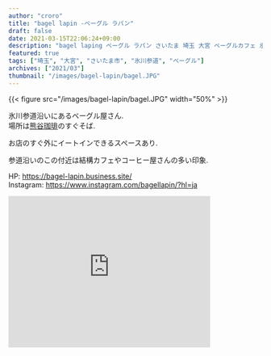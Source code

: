 ```yaml
---
author: "croro"
title: "bagel lapin -ベーグル ラパン"
draft: false
date: 2021-03-15T22:06:24+09:00
description: "bagel laping ベーグル ラパン さいたま 埼玉 大宮 ベーグルカフェ 氷川参道"
featured: true
tags: ["埼玉", "大宮", "さいたま市", "氷川参道", "ベーグル"]
archives: ["2021/03"]
thumbnail: "/images/bagel-lapin/bagel.JPG"
---
```

{{< figure src="/images/bagel-lapin/bagel.JPG" width="50%" >}} 

氷川参道沿いにあるベーグル屋さん.  
場所は[熊谷珈琲][kuma]のすぐそば.  
  
お店のすぐ外にイートインできるスペースあり.  

参道沿いのこの付近は結構カフェやコーヒー屋さんの多い印象.  

HP: https://bagel-lapin.business.site/  
Instagram: https://www.instagram.com/bagellapin/?hl=ja


[kuma]: /post/kumagai-coffee/

<div>
    <iframe src="https://www.google.com/maps/embed?pb=!1m18!1m12!1m3!1d3231.8333977342822!2d139.62924765112794!3d35.90209582533656!2m3!1f0!2f0!3f0!3m2!1i1024!2i768!4f13.1!3m3!1m2!1s0x6018c1136191b6b9%3A0x389d63fcde836714!2z44CSMzMwLTA4NDIg5Z-8546J55yM44GV44GE44Gf44G-5biC5aSn5a6u5Yy65rWF6ZaT55S677yS5LiB55uu77yU77yV!5e0!3m2!1sja!2sjp!4v1615813840948!5m2!1sja!2sjp" width="400" height="300" style="border:0;" allowfullscreen="" loading="lazy"></iframe>
</div>